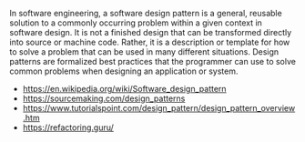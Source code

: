 In software engineering, a software design pattern is a general, 
reusable solution to a commonly occurring problem within a given context in software design. 
It is not a finished design that can be transformed directly into source or machine code. 
Rather, it is a description or template for how to solve a problem that can be used in many different situations. 
Design patterns are formalized best practices 
that the programmer can use to solve common problems when designing an application or system.



- https://en.wikipedia.org/wiki/Software_design_pattern
- https://sourcemaking.com/design_patterns
- https://www.tutorialspoint.com/design_pattern/design_pattern_overview.htm
- https://refactoring.guru/
